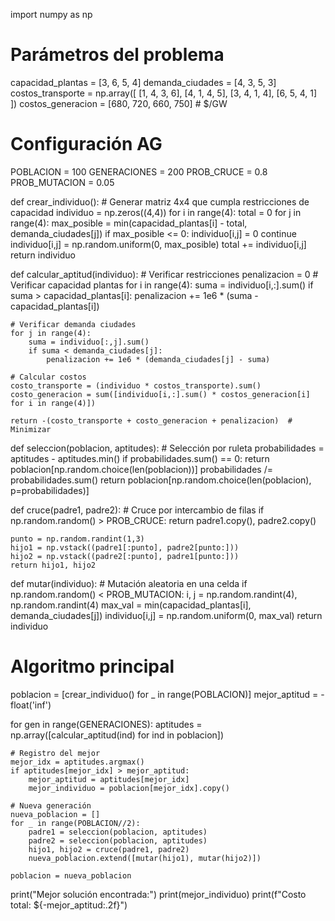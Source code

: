 import numpy as np

# Parámetros del problema
capacidad_plantas = [3, 6, 5, 4]
demanda_ciudades = [4, 3, 5, 3]
costos_transporte = np.array([
    [1, 4, 3, 6],
    [4, 1, 4, 5],
    [3, 4, 1, 4],
    [6, 5, 4, 1]
])
costos_generacion = [680, 720, 660, 750]  # $/GW

# Configuración AG
POBLACION = 100
GENERACIONES = 200
PROB_CRUCE = 0.8
PROB_MUTACION = 0.05

def crear_individuo():
    # Generar matriz 4x4 que cumpla restricciones de capacidad
    individuo = np.zeros((4,4))
    for i in range(4):
        total = 0
        for j in range(4):
            max_posible = min(capacidad_plantas[i] - total, demanda_ciudades[j])
            if max_posible <= 0:
                individuo[i,j] = 0
                continue
            individuo[i,j] = np.random.uniform(0, max_posible)
            total += individuo[i,j]
    return individuo

def calcular_aptitud(individuo):
    # Verificar restricciones
    penalizacion = 0
    # Verificar capacidad plantas
    for i in range(4):
        suma = individuo[i,:].sum()
        if suma > capacidad_plantas[i]:
            penalizacion += 1e6 * (suma - capacidad_plantas[i])

    # Verificar demanda ciudades
    for j in range(4):
        suma = individuo[:,j].sum()
        if suma < demanda_ciudades[j]:
            penalizacion += 1e6 * (demanda_ciudades[j] - suma)

    # Calcular costos
    costo_transporte = (individuo * costos_transporte).sum()
    costo_generacion = sum([individuo[i,:].sum() * costos_generacion[i] for i in range(4)])

    return -(costo_transporte + costo_generacion + penalizacion)  # Minimizar

def seleccion(poblacion, aptitudes):
    # Selección por ruleta
    probabilidades = aptitudes - aptitudes.min()
    if probabilidades.sum() == 0:
        return poblacion[np.random.choice(len(poblacion))]
    probabilidades /= probabilidades.sum()
    return poblacion[np.random.choice(len(poblacion), p=probabilidades)]

def cruce(padre1, padre2):
    # Cruce por intercambio de filas
    if np.random.random() > PROB_CRUCE:
        return padre1.copy(), padre2.copy()

    punto = np.random.randint(1,3)
    hijo1 = np.vstack((padre1[:punto], padre2[punto:]))
    hijo2 = np.vstack((padre2[:punto], padre1[punto:]))
    return hijo1, hijo2

def mutar(individuo):
    # Mutación aleatoria en una celda
    if np.random.random() < PROB_MUTACION:
        i, j = np.random.randint(4), np.random.randint(4)
        max_val = min(capacidad_plantas[i], demanda_ciudades[j])
        individuo[i,j] = np.random.uniform(0, max_val)
    return individuo

# Algoritmo principal
poblacion = [crear_individuo() for _ in range(POBLACION)]
mejor_aptitud = -float('inf')

for gen in range(GENERACIONES):
    aptitudes = np.array([calcular_aptitud(ind) for ind in poblacion])

    # Registro del mejor
    mejor_idx = aptitudes.argmax()
    if aptitudes[mejor_idx] > mejor_aptitud:
        mejor_aptitud = aptitudes[mejor_idx]
        mejor_individuo = poblacion[mejor_idx].copy()

    # Nueva generación
    nueva_poblacion = []
    for _ in range(POBLACION//2):
        padre1 = seleccion(poblacion, aptitudes)
        padre2 = seleccion(poblacion, aptitudes)
        hijo1, hijo2 = cruce(padre1, padre2)
        nueva_poblacion.extend([mutar(hijo1), mutar(hijo2)])

    poblacion = nueva_poblacion

print("Mejor solución encontrada:")
print(mejor_individuo)
print(f"Costo total: ${-mejor_aptitud:.2f}")
